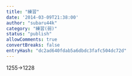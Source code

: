 ```yaml
---
title: "練習"
date: '2014-03-09T21:38:00'
author: "subaru44k"
category: "練習(弱)"
status: "publish"
allowComments: true
convertBreaks: false
entryHash: "dc2ad640fdab5a6dbdc3fafc504dc72d"
---
```

1255→1228
